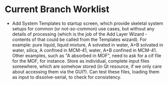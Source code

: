 # Current Branch Worklist

- Add System Templates to startup screen, which provide skeletal system setups for common (or not-so-common) use cases, but without any details of processing (which is the job of the Add Layer Wizard - contents of that could be called from the Templates wizard). For example: pure liquid, liquid mixture, A solvated in water, A+B solvated in water, silica, A confined in MCM-41, water, A+B confined in MCM-41.  Other examples, such as "A absorbed in MOF", need to ask for a cif file for the MOF, for instance. Store as individual, complete input files somewhere, which are somehow stored (in Qt resource, if we only care about accessing them via the GUI?). Can test these files, loading them as input to dissolve-serial, to check for consistency.
